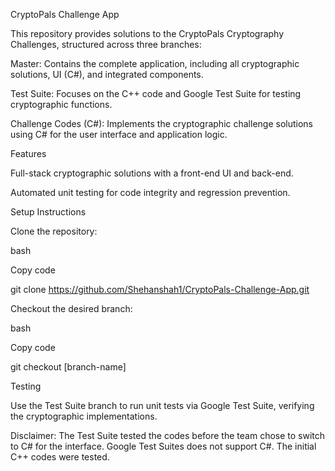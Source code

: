 CryptoPals Challenge App

This repository provides solutions to the CryptoPals Cryptography Challenges, structured across three branches:

Master: Contains the complete application, including all cryptographic solutions, UI (C#), and integrated components.

Test Suite: Focuses on the C++ code and Google Test Suite for testing cryptographic functions.

Challenge Codes (C#): Implements the cryptographic challenge solutions using C# for the user interface and application logic.

Features

Full-stack cryptographic solutions with a front-end UI and back-end.

Automated unit testing for code integrity and regression prevention.

Setup Instructions

Clone the repository:

bash

Copy code

git clone https://github.com/Shehanshah1/CryptoPals-Challenge-App.git

Checkout the desired branch:

bash

Copy code

git checkout [branch-name]

Testing

Use the Test Suite branch to run unit tests via Google Test Suite, verifying the cryptographic implementations.

Disclaimer: The Test Suite tested the codes before the team chose to switch to C# for the interface. Google Test Suites does not support C#. The initial C++ codes were tested. 
